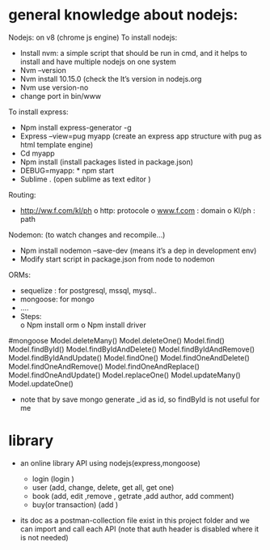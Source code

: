 # general knowledge about nodejs:
Nodejs: on v8 (chrome js engine)
To install nodejs:
-	Install nvm: a simple script that should be run in cmd, and it helps to install and have multiple nodejs on one system
-	Nvm –version  
-	Nvm install 10.15.0 (check the lt’s version in nodejs.org
-	Nvm use version-no
-   change port in bin/www

To install express:
-	Npm install express-generator  -g
-	Express –view=pug   myapp  (create an express app structure with pug as html template engine)
-	Cd myapp
-	Npm install (install packages listed in package.json)	
-	DEBUG=myapp: * npm start
-	Sublime .  (open sublime as text editor )

Routing:
-	http://ww.f.com/kl/ph
o	http:   protocole
o	www.f.com   : domain
o	Kl/ph   : path 

Nodemon: (to watch changes and recompile…)
-	Npm install nodemon –save-dev (means it’s a dep in development env)
-	Modify start script in package.json from node to nodemon

ORMs: 
-	sequelize : for postgresql, mssql, mysql..  
-	mongoose: for mongo
-	….
-	Steps:  
o	Npm install orm
o	Npm install driver

#mongoose
Model.deleteMany()
Model.deleteOne()
Model.find()
Model.findById()
Model.findByIdAndDelete()
Model.findByIdAndRemove()
Model.findByIdAndUpdate()
Model.findOne()
Model.findOneAndDelete()
Model.findOneAndRemove()
Model.findOneAndReplace()
Model.findOneAndUpdate()
Model.replaceOne()
Model.updateMany()
Model.updateOne()

- note that by save mongo generate _id as id, so findById is not useful for me

# library
- an online library API using nodejs(express,mongoose)

    - login (login )
    - user (add, change, delete, get all, get one)
    - book (add, edit ,remove , getrate ,add author, add comment)
    - buy(or transaction) (add )

- its doc as a postman-collection file exist in this project folder and we can import and call each API
(note that auth header is disabled where it is not needed)